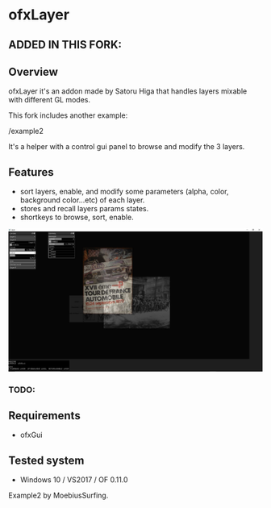 # ofxLayer

## ADDED IN THIS FORK:

## Overview
ofxLayer it's an addon made by Satoru Higa that handles layers mixable with different GL modes.

This fork includes another example:

/example2

It's a helper with a control gui panel to browse and modify the 3 layers.

## Features
- sort layers, enable, and modify some parameters (alpha, color, background color...etc) of each layer.
- stores and recall layers params states.
- shortkeys to browse, sort, enable.

![Alt text](/screenshot.JPG?raw=true "MoebiusSurfing")

### TODO:

## Requirements
- ofxGui

## Tested system
- Windows 10 / VS2017 / OF 0.11.0

Example2 by MoebiusSurfing. 

